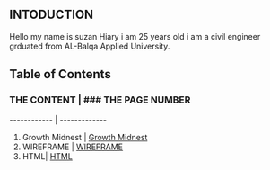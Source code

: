 ## INTODUCTION

Hello my name is suzan Hiary i am 25 years old i am a civil engineer grduated from AL-Balqa Applied University.



## Table of Contents


### THE CONTENT | ### THE PAGE NUMBER
------------ | -------------
1. Growth Midnest |  [Growth Midnest](#Growth)
2. WIREFRAME |  [WIREFRAME](#WIREFRAME)
3. HTML|  [HTML](#HTM)
